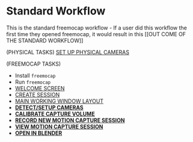# Standard Workflow

This is the standard freemocap workflow - If a user did this workflow the first time they opened freemocap, it would result in this [[OUT COME OF THE STANDARD WORKFLOW]] 


(PHYSICAL TASKS) 
[SET UP PHYSICAL CAMERAS](sub-workflows/set_up_physical_cameras.md)


(FREEMOCAP TASKS)
- Install `freemocap`
- Run `freemocap`
- [WELCOME SCREEN](sub-workflows/welcome_screen.md)
- [CREATE SESSION](sub-workflows/create_session.md)
- [MAIN WORKING WINDOW LAYOUT](sub-workflows/main_working_window_layout.md)
- [**DETECT/SETUP CAMERAS**](sub-workflows/detect_setup_cameras.md)
- [**CALIBRATE CAPTURE VOLUME**](sub-workflows/calibrate_capture_volume.md)
- [**RECORD NEW MOTION CAPTURE SESSION**](sub-workflows/record_new_motion_capture_session.md)
- [**VIEW MOTION CAPTURE SESSION**](sub-workflows/view_motion_capture_session.md)
- [**OPEN IN BLENDER**](sub-workflows/open_in_blender.md)